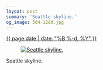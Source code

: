 ```yaml
---
layout: post
summary: 'Seattle skyline.'
og_image: 304-1280.jpg
---
```


<p>
 <time>
  <a href="/304">
   {{ page.date | date: "%B %-d, %Y" }}
  </a>
 </time>
 <a href="/304">
  <figure data-taken="4/7/2014">
   <img alt="Seattle skyline." sizes="(min-width: 700px) 50vw, calc(100vw - 2rem)" src="{{ site.assets_url }}/304-640.jpg" srcset="{{ site.assets_url }}/304-1280.jpg 1280w, {{ site.assets_url }}/304-960.jpg 960w, {{ site.assets_url }}/304-640.jpg 640w, {{ site.assets_url }}/304-320.jpg 320w"/>
  </figure>
 </a>
 <span>
  Seattle skyline.
 </span>
</p>
